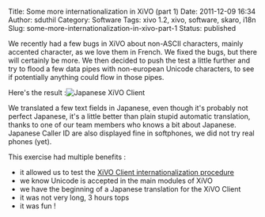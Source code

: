 Title: Some more internationalization in XiVO (part 1)
Date: 2011-12-09 16:34
Author: sduthil
Category: Software
Tags: xivo 1.2, xivo, software, skaro, i18n
Slug: some-more-internationalization-in-xivo-part-1
Status: published

We recently had a few bugs in XiVO about non-ASCII characters, mainly
accented character, as we love them in French. We fixed the bugs, but
there will certainly be more. We then decided to push the test a little
further and try to flood a few data pipes with non-european Unicode
characters, to see if potentially anything could flow in those pipes.

Here's the result :![Japanese XiVO
Client](/public/xivosoft/xivoclient-japanese.png "Japanese XiVO Client, déc. 2011")

We translated a few text fields in Japanese, even though it's probably
not perfect Japanese, it's a little better than plain stupid automatic
translation, thanks to one of our team members who knows a bit about
Japanese. Japanese Caller ID are also displayed fine in softphones, we
did not try real phones (yet).

This exercise had multiple benefits :

-   it allowed us to test the [XiVO Client internationalization
    procedure](https://wiki.xivo.fr/index.php/XiVO_1.2-Skaro/CTI_XiVO_Client_Qt_Developer#Add_a_translation_for_the_XiVO_Client)
-   we know Unicode is accepted in the main modules of XiVO
-   we have the beginning of a Japanese translation for the XiVO Client
-   it was not very long, 3 hours tops
-   it was fun !

</p>

